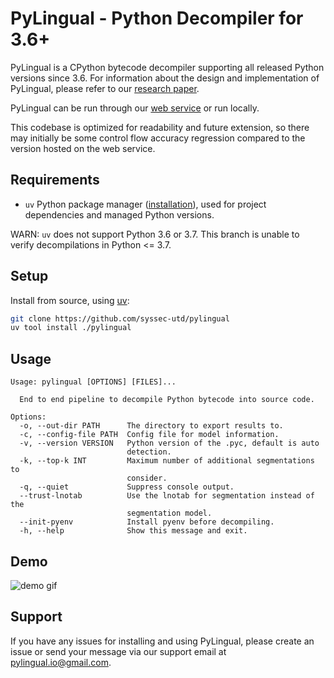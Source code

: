 # PyLingual - Python Decompiler for 3.6+

PyLingual is a CPython bytecode decompiler supporting all released Python versions since 3.6. For information about the design and implementation of PyLingual, please refer to our [research paper](https://www.computer.org/csdl/proceedings-article/sp/2025/223600a052/21B7QZB86cg).

PyLingual can be run through our [web service](https://pylingual.io) or run locally.

This codebase is optimized for readability and future extension, so there may initially be some control flow accuracy regression compared to the version hosted on the web service.

## Requirements

- `uv` Python package manager ([installation](https://docs.astral.sh/uv/getting-started/installation/)), used for project dependencies and managed Python versions.

WARN: `uv` does not support Python 3.6 or 3.7. This branch is unable to verify decompilations in Python <= 3.7.

## Setup

Install from source, using [uv](https://docs.astral.sh/uv/):

```sh
git clone https://github.com/syssec-utd/pylingual
uv tool install ./pylingual
```

## Usage

```
Usage: pylingual [OPTIONS] [FILES]...

  End to end pipeline to decompile Python bytecode into source code.

Options:
  -o, --out-dir PATH      The directory to export results to.
  -c, --config-file PATH  Config file for model information.
  -v, --version VERSION   Python version of the .pyc, default is auto
                          detection.
  -k, --top-k INT         Maximum number of additional segmentations to
                          consider.
  -q, --quiet             Suppress console output.
  --trust-lnotab          Use the lnotab for segmentation instead of the
                          segmentation model.
  --init-pyenv            Install pyenv before decompiling.
  -h, --help              Show this message and exit.
```

## Demo

![demo gif](demo.gif)

## Support

If you have any issues for installing and using PyLingual, please create an issue or send your message via our support email at pylingual.io@gmail.com.
